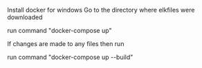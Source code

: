 Install docker for windows
Go to the directory where elkfiles were downloaded

run command "docker-compose up"

If changes are made to any files then run

run command "docker-compose up --build"